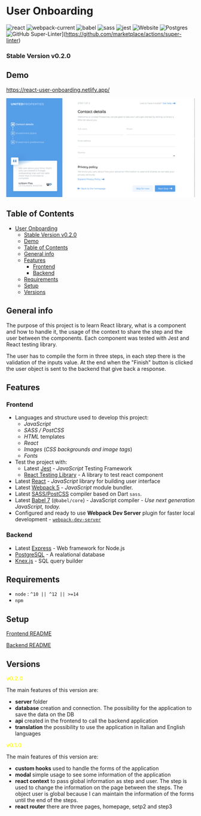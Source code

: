 # User Onboarding

![react](https://img.shields.io/badge/react-17.0.2-green?logo=react)
![webpack-current](https://img.shields.io/badge/webpack-5.36.0-green?logo=webpack)
![babel](https://img.shields.io/badge/babel-7.13.16-green?logo=babel)
![sass](https://img.shields.io/badge/sass-1.32.8-green?logo=sass)
![jest](https://img.shields.io/badge/jest-26.6.3-green?logo=jest)
![Website](https://img.shields.io/badge/web--site-up-green)
![Postgres](https://img.shields.io/badge/PostgreSQL-316192?logo=postgresql&logoColor=white)
![GitHub Super-Linter](https://github.com/<OWNER>/<REPOSITORY>/workflows/Super-Linter/badge.svg)](https://github.com/marketplace/actions/super-linter)

### Stable Version v0.2.0

## Demo

https://react-user-onboarding.netlify.app/

![Consultant](client/src/images/user-onboarding.png)

## Table of Contents
- [User Onboarding](#user-onboarding)
    - [Stable Version v0.2.0](#stable-version-v020)
  - [Demo](#demo)
  - [Table of Contents](#table-of-contents)
  - [General info](#general-info)
  - [Features](#features)
    - [Frontend](#frontend)
    - [Backend](#backend)
  - [Requirements](#requirements)
  - [Setup](#setup)
  - [Versions](#versions)

## General info

The purpose of this project is to learn React library, what is a component and how to handle it, the usage of the context to share the step and the user between the components. Each component was tested with Jest and React testing library.

The user has to compile the form in three steps, in each step there is the validation of the inputs value. At the end when the "Finish" button is clicked the user object is sent to the backend that give back a response.

## Features

### Frontend

* Languages and structure used to develop this project:
  * *JavaScript*
  * *SASS / PostCSS*
  * *HTML* templates
  * *React*
  * *Images* (*CSS backgrounds and image tags*)
  * *Fonts*
* Test the project with:
  * Latest [Jest](https://jestjs.io/) - *JavaScript* Testing Framework
  * [React Testing Library](https://testing-library.com/docs/react-testing-library/intro/) - A library to test react component
* Latest [React](https://reactjs.org/) - *JavaScript* library for building user interface
* Latest [Webpack 5](https://github.com/webpack/webpack) - *JavaScript* module bundler. 
* Latest [SASS/PostCSS](https://github.com/sass/sass) compiler based on Dart `sass`.
* Latest [Babel 7](https://github.com/babel/babel) (`@babel/core`) - JavaScript compiler - _Use next generation JavaScript, today._
* Configured and ready to use **Webpack Dev Server** plugin for faster local development - [`webpack-dev-server`](https://webpack.js.org/configuration/dev-server/)

### Backend

* Latest [Express](http://expressjs.com/) - Web framework for Node.js
* [PostgreSQL](https://www.postgresql.org/) - A realational database
* [Knex.js](https://knexjs.org/) - SQL query builder

## Requirements

* `node` : `^10 || ^12 || >=14`
* `npm`

## Setup

[Frontend README](https://github.com/AngyDev/react-user-onboarding/tree/main/client/README.md)

[Backend README](https://github.com/AngyDev/react-user-onboarding/tree/main/server/README.md)

## Versions

<strong style="color: yellow; opacity: 0.80;">v0.2.0</strong>

The main features of this version are:

- **server** folder
- **database** creation and connection. The possibility for the application to save the data on the DB
- **api** created in the frontend to call the backend application
- **translation** the possibility to use the application in Italian and English languages

<strong style="color: yellow; opacity: 0.80;">v0.1.0</strong>

The main features of this version are:
- **custom hooks** used to handle the forms of the application
- **modal** simple usage to see some information of the application
- **react context** to pass global information as step and user. The step is used to change the information on the page between the steps. The object user is global because I can maintain the information of the forms until the end of the steps. 
- **react router** there are three pages, homepage, setp2 and step3
